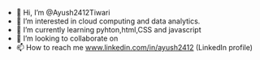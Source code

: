 - 👋 Hi, I’m @Ayush2412Tiwari
- 👀 I’m interested in cloud computing and data analytics.
- 🌱 I’m currently learning pyhton,html,CSS and javascript
- 💞️ I’m looking to collaborate on 
- 📫 How to reach me www.linkedin.com/in/ayush2412 (LinkedIn profile)



<!---
Ayush2412Tiwari/Ayush2412Tiwari is a ✨ special ✨ repository because its `README.md` (this file) appears on your GitHub profile.
You can click the Preview link to take a look at your changes.
--->
